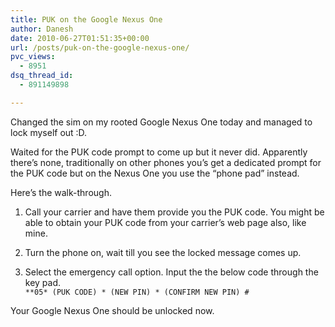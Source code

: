 ```yaml
---
title: PUK on the Google Nexus One
author: Danesh
date: 2010-06-27T01:51:35+00:00
url: /posts/puk-on-the-google-nexus-one/
pvc_views:
  - 8951
dsq_thread_id:
  - 891149898

---
```

Changed the sim on my rooted Google Nexus One today and managed to lock myself out :D. 

Waited for the PUK code prompt to come up but it never did. Apparently there&#8217;s none, traditionally on other phones you&#8217;s get a dedicated prompt for the PUK code but on the Nexus One you use the &#8220;phone pad&#8221; instead.

Here&#8217;s the walk-through.

1. Call your carrier and have them provide you the PUK code. You might be able to obtain your PUK code from your carrier&#8217;s web page also, like mine.

2. Turn the phone on, wait till you see the locked message comes up.

3. Select the emergency call option. Input the the below code through the key pad.  
`**05* (PUK CODE) * (NEW PIN) * (CONFIRM NEW PIN) #`

Your Google Nexus One should be unlocked now.